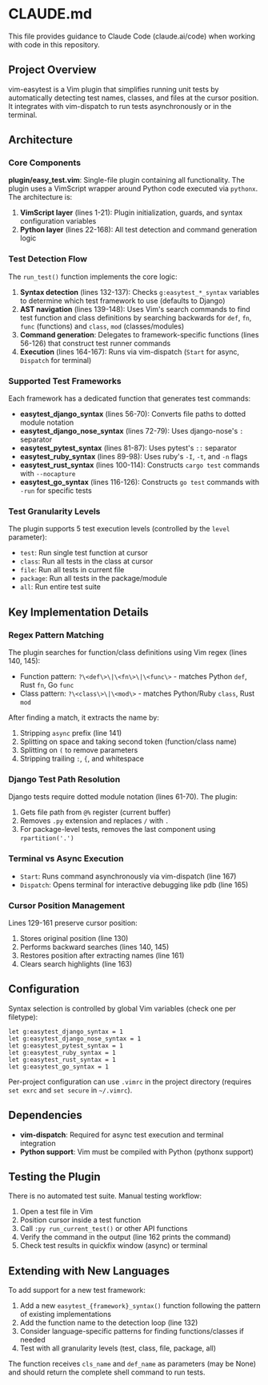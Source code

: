 # CLAUDE.md

This file provides guidance to Claude Code (claude.ai/code) when working with code in this repository.

## Project Overview

vim-easytest is a Vim plugin that simplifies running unit tests by automatically detecting test names, classes, and files at the cursor position. It integrates with vim-dispatch to run tests asynchronously or in the terminal.

## Architecture

### Core Components

**plugin/easy_test.vim**: Single-file plugin containing all functionality. The plugin uses a VimScript wrapper around Python code executed via `pythonx`. The architecture is:

1. **VimScript layer** (lines 1-21): Plugin initialization, guards, and syntax configuration variables
2. **Python layer** (lines 22-168): All test detection and command generation logic

### Test Detection Flow

The `run_test()` function implements the core logic:

1. **Syntax detection** (lines 132-137): Checks `g:easytest_*_syntax` variables to determine which test framework to use (defaults to Django)
2. **AST navigation** (lines 139-148): Uses Vim's search commands to find test function and class definitions by searching backwards for `def`, `fn`, `func` (functions) and `class`, `mod` (classes/modules)
3. **Command generation**: Delegates to framework-specific functions (lines 56-126) that construct test runner commands
4. **Execution** (lines 164-167): Runs via vim-dispatch (`Start` for async, `Dispatch` for terminal)

### Supported Test Frameworks

Each framework has a dedicated function that generates test commands:

- **easytest_django_syntax** (lines 56-70): Converts file paths to dotted module notation
- **easytest_django_nose_syntax** (lines 72-79): Uses django-nose's `:` separator
- **easytest_pytest_syntax** (lines 81-87): Uses pytest's `::` separator
- **easytest_ruby_syntax** (lines 89-98): Uses ruby's `-I`, `-t`, and `-n` flags
- **easytest_rust_syntax** (lines 100-114): Constructs `cargo test` commands with `--nocapture`
- **easytest_go_syntax** (lines 116-126): Constructs `go test` commands with `-run` for specific tests

### Test Granularity Levels

The plugin supports 5 test execution levels (controlled by the `level` parameter):

- `test`: Run single test function at cursor
- `class`: Run all tests in the class at cursor
- `file`: Run all tests in current file
- `package`: Run all tests in the package/module
- `all`: Run entire test suite

## Key Implementation Details

### Regex Pattern Matching

The plugin searches for function/class definitions using Vim regex (lines 140, 145):
- Function pattern: `?\<def\>\|\<fn\>\|\<func\>` - matches Python `def`, Rust `fn`, Go `func`
- Class pattern: `?\<class\>\|\<mod\>` - matches Python/Ruby `class`, Rust `mod`

After finding a match, it extracts the name by:
1. Stripping `async` prefix (line 141)
2. Splitting on space and taking second token (function/class name)
3. Splitting on `(` to remove parameters
4. Stripping trailing `:`, `{`, and whitespace

### Django Test Path Resolution

Django tests require dotted module notation (lines 61-70). The plugin:
1. Gets file path from `@%` register (current buffer)
2. Removes `.py` extension and replaces `/` with `.`
3. For package-level tests, removes the last component using `rpartition('.')`

### Terminal vs Async Execution

- `Start`: Runs command asynchronously via vim-dispatch (line 167)
- `Dispatch`: Opens terminal for interactive debugging like pdb (line 165)

### Cursor Position Management

Lines 129-161 preserve cursor position:
1. Stores original position (line 130)
2. Performs backward searches (lines 140, 145)
3. Restores position after extracting names (line 161)
4. Clears search highlights (line 163)

## Configuration

Syntax selection is controlled by global Vim variables (check one per filetype):
```vim
let g:easytest_django_syntax = 1
let g:easytest_django_nose_syntax = 1
let g:easytest_pytest_syntax = 1
let g:easytest_ruby_syntax = 1
let g:easytest_rust_syntax = 1
let g:easytest_go_syntax = 1
```

Per-project configuration can use `.vimrc` in the project directory (requires `set exrc` and `set secure` in `~/.vimrc`).

## Dependencies

- **vim-dispatch**: Required for async test execution and terminal integration
- **Python support**: Vim must be compiled with Python (pythonx support)

## Testing the Plugin

There is no automated test suite. Manual testing workflow:

1. Open a test file in Vim
2. Position cursor inside a test function
3. Call `:py run_current_test()` or other API functions
4. Verify the command in the output (line 162 prints the command)
5. Check test results in quickfix window (async) or terminal

## Extending with New Languages

To add support for a new test framework:

1. Add a new `easytest_{framework}_syntax()` function following the pattern of existing implementations
2. Add the function name to the detection loop (line 132)
3. Consider language-specific patterns for finding functions/classes if needed
4. Test with all granularity levels (test, class, file, package, all)

The function receives `cls_name` and `def_name` as parameters (may be None) and should return the complete shell command to run tests.
